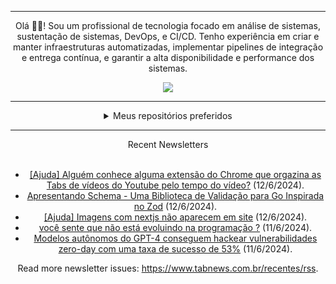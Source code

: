 <div align="center">
<hr>
<p>Olá 👋🏾! Sou um profissional de tecnologia focado em análise de sistemas, sustentação de sistemas, DevOps, e CI/CD. Tenho experiência em criar e manter infraestruturas automatizadas, implementar pipelines de integração e entrega contínua, e garantir a alta disponibilidade e performance dos sistemas.</p>
  <img src="https://media.giphy.com/media/yAGIvCiwPJn5C/giphy.gif">
<hr>
  <details>
  <summary>Meus repositórios preferidos</summary>
  <br />
  Alguns dos meus melhores repositórios:
  <br />
<br />
  <ul><li><a href=https://github.com/RxJSVini/aluratube target="_blank" rel="noopener noreferrer">RxJSVini/aluratube</a> (<b>0</b> ✨ and <b>0</b> 🍴): Aluratube - Desenvolvido durante a imersão React da Alura no final de 2022</li><li><a href=https://github.com/RxJSVini/nlw-ia target="_blank" rel="noopener noreferrer">RxJSVini/nlw-ia</a> (<b>0</b> ✨ and <b>0</b> 🍴): Projeto desenvolvido durante a NLW IA - Usando a API da OPENAI</li>
<li>More coming soon :).</li>
</ul>
  </details>
  <hr/>
    <summary>Recent Newsletters</summary>
  <br />
  <ul>
    <li><a href=https://www.tabnews.com.br/Chitaum/ajuda-alguem-conhece-alguma-extensao-do-chrome-que-orgazina-as-tabs-de-videos-do-youtube-pelo-tempo-do-video target="_blank" rel="noopener noreferrer">[Ajuda] Alguém conhece alguma extensão do Chrome que orgazina as Tabs de vídeos do Youtube pelo tempo do vídeo?</a> (12/6/2024).</li><li><a href=https://www.tabnews.com.br/mkafonso/apresentando-schema-uma-biblioteca-de-validacao-para-go-inspirada-no-zod target="_blank" rel="noopener noreferrer">Apresentando Schema - Uma Biblioteca de Validação para Go Inspirada no Zod</a> (12/6/2024).</li><li><a href=https://www.tabnews.com.br/mayconviniciusdev/ajuda-imagens-com-nextjs-nao-aparecem-em-site target="_blank" rel="noopener noreferrer">[Ajuda] Imagens com nextjs não aparecem em site</a> (12/6/2024).</li><li><a href=https://www.tabnews.com.br/LukeMe/voce-sente-que-nao-esta-evoluindo-na-programacao target="_blank" rel="noopener noreferrer">você sente que não está evoluindo na programação ?</a> (11/6/2024).</li><li><a href=https://www.tabnews.com.br/NewsletterOficial/modelos-autonomos-do-gpt-4-conseguem-hackear-vulnerabilidades-zero-day-com-uma-taxa-de-sucesso-de-53-por-cento target="_blank" rel="noopener noreferrer">Modelos autônomos do GPT-4 conseguem hackear vulnerabilidades zero-day com uma taxa de sucesso de 53%</a> (11/6/2024).</li>
  </ul>
<p>Read more newsletter issues: <a href="https://www.tabnews.com.br/recentes/rss">https://www.tabnews.com.br/recentes/rss</a>.</p>
  </details>
